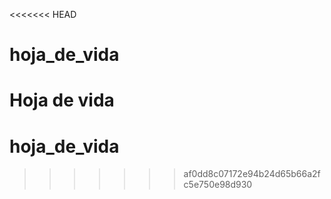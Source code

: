 <<<<<<< HEAD
# hoja_de_vida
Hoja de vida
=======
# hoja_de_vida
>>>>>>> af0dd8c07172e94b24d65b66a2fc5e750e98d930
